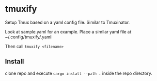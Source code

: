 # tmuxify

Setup Tmux based on a yaml config file. Similar to Tmuxinator.

Look at sample.yaml for an example. Place a similar yaml file at ~/.config/tmuxify/<filename>.yaml

Then call `tmuxify <filename>`

## Install

clone repo and execute `cargo install --path .` inside the repo directory.
